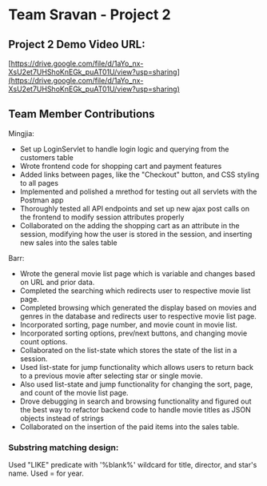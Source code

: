 # Team Sravan - Project 2

## Project 2 Demo Video URL:

[https://drive.google.com/file/d/1aYo_nx-XsU2et7UHShoKnEGk_puAT01U/view?usp=sharing](https://drive.google.com/file/d/1aYo_nx-XsU2et7UHShoKnEGk_puAT01U/view?usp=sharing)

## Team Member Contributions


Mingjia:
- Set up LoginServlet to handle login logic and querying from the customers table
- Wrote frontend code for shopping cart and payment features
- Added links between pages, like the "Checkout" button, and CSS styling to all pages
- Implemented and polished a mrethod for testing out all servlets with the Postman app
- Thoroughly tested all API endpoints and set up new ajax post calls on the frontend to modify session attributes properly
- Collaborated on the adding the shopping cart as an attribute in the session, modifying how the user is stored in the session, and inserting new sales into the sales table

Barr:
- Wrote the general movie list page which is variable and changes based on URL and prior data.
- Completed the searching which redirects user to respective movie list page.
- Completed browsing which generated the display based on movies and genres in the database and redirects user to respective movie list page.
- Incorporated sorting, page number, and movie count in movie list.
- Incorporated sorting options, prev/next buttons, and changing movie count options.
- Collaborated on the list-state which stores the state of the list in a session.
- Used list-state for jump functionality which allows users to return back to a previous movie after selecting star or single movie.
- Also used list-state and jump functionality for changing the sort, page, and count of the movie list page.
- Drove debugging in search and browsing functionality and figured out the best way to refactor backend code to handle movie titles as JSON objects instead of strings
- Collaborated on the insertion of the paid items into the sales table.

### Substring matching design:
Used "LIKE" predicate with '%blank%' wildcard for title, director, and star's name.
Used = for year.
